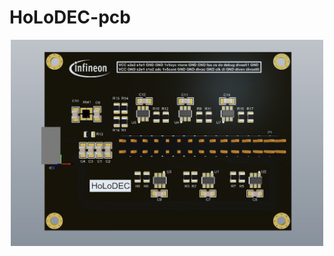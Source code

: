 # HoLoDEC-pcb

<div align=center>
	<img src="https://github.com/myry07/HoLoDEC-pcb/blob/main/pcb.jpg?raw=true" width="500" height="330">
</div>